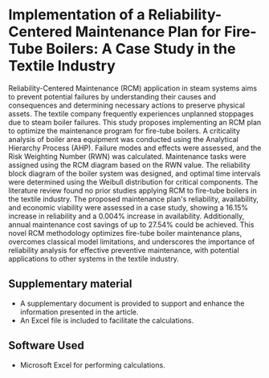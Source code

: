 # Implementation of a Reliability-Centered Maintenance Plan for Fire-Tube Boilers: A Case Study in the Textile Industry

Reliability-Centered Maintenance (RCM) application in steam systems aims to prevent potential failures by understanding their causes and consequences and determining necessary actions to preserve physical assets. The textile company frequently experiences unplanned stoppages due to steam boiler failures. This study proposes implementing an RCM plan to optimize the maintenance program for fire-tube boilers. A criticality analysis of boiler area equipment was conducted using the Analytical Hierarchy Process (AHP). Failure modes and effects were assessed, and the Risk Weighting Number (RWN) was calculated. Maintenance tasks were assigned using the RCM diagram based on the RWN value. The reliability block diagram of the boiler system was designed, and optimal time intervals were determined using the Weibull distribution for critical components. The literature review found no prior studies applying RCM to fire-tube boilers in the textile industry. The proposed maintenance plan's reliability, availability, and economic viability were assessed in a case study, showing a 16.15\% increase in reliability and a 0.004\% increase in availability. Additionally, annual maintenance cost savings of up to 27.54\% could be achieved. This novel RCM methodology optimizes fire-tube boiler maintenance plans, overcomes classical model limitations, and underscores the importance of reliability analysis for effective preventive maintenance, with potential applications to other systems in the textile industry.

## Supplementary material

- A supplementary document is provided to support and enhance the information presented in the article.
- An Excel file is included to facilitate the calculations.

## Software Used

- Microsoft Excel for performing calculations.



